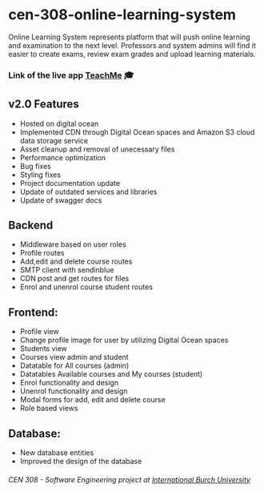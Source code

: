 # cen-308-online-learning-system
Online Learning System represents platform that will push online learning and examination to the next level. Professors and system admins will find it easier to create exams, review exam grades and upload learning materials.


### Link of the live app [TeachMe](https://admirsahman.software/) :mortar_board:

## v2.0 Features
* Hosted on digital ocean
* Implemented CDN through Digital Ocean spaces and Amazon S3 cloud data storage service
* Asset cleanup and removal of unecessary files 
* Performance optimization
* Bug fixes
* Styling fixes
* Project documentation update
* Update of outdated services and libraries
* Update of swagger docs

## Backend
* Middleware based on user roles
* Profile routes
* Add,edit and delete course routes
* SMTP client with sendinblue
* CDN post and get routes for files
* Enrol and unenrol course student routes


## Frontend:
* Profile view
* Change profile image for user by utilizing Digital Ocean spaces
* Students view
* Courses view admin and student
* Datatable for All courses (admin)
* Datatables Available courses and My courses (student)
* Enrol functionality and design
* Unenrol functionality and design
* Modal forms for add, edit and delete course
* Role based views

## Database:
* New database entities
* Improved the design of the database

###### CEN 308 - Software Engineering project at [International Burch University](https://www.ibu.edu.ba/)